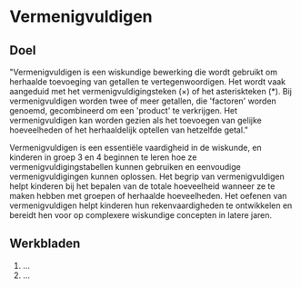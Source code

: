 # Vermenigvuldigen

## Doel

"Vermenigvuldigen is een wiskundige bewerking die wordt gebruikt om herhaalde toevoeging van getallen te vertegenwoordigen. Het wordt vaak aangeduid met het vermenigvuldigingsteken (×) of het asteriskteken (*). Bij vermenigvuldigen worden twee of meer getallen, die 'factoren' worden genoemd, gecombineerd om een 'product' te verkrijgen. Het vermenigvuldigen kan worden gezien als het toevoegen van gelijke hoeveelheden of het herhaaldelijk optellen van hetzelfde getal."

Vermenigvuldigen is een essentiële vaardigheid in de wiskunde, en kinderen in groep 3 en 4 beginnen te leren hoe ze vermenigvuldigingstabellen kunnen gebruiken en eenvoudige vermenigvuldigingen kunnen oplossen. Het begrip van vermenigvuldigen helpt kinderen bij het bepalen van de totale hoeveelheid wanneer ze te maken hebben met groepen of herhaalde hoeveelheden. Het oefenen van vermenigvuldigen helpt kinderen hun rekenvaardigheden te ontwikkelen en bereidt hen voor op complexere wiskundige concepten in latere jaren.


## Werkbladen
1. ...
2. ...